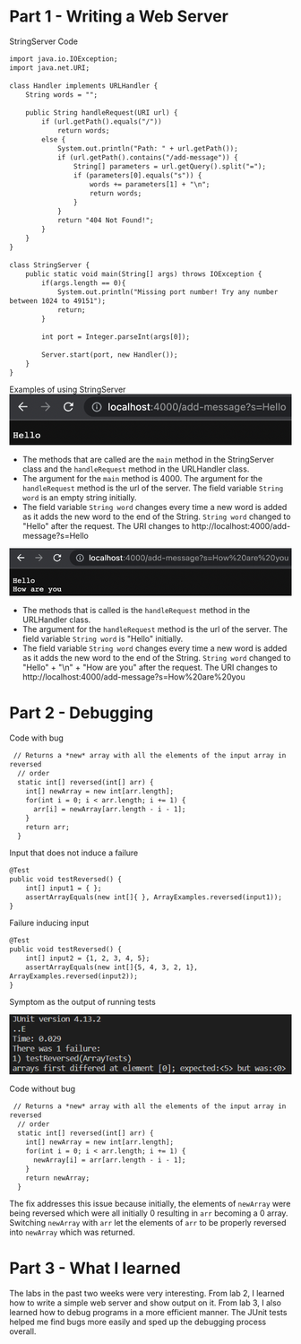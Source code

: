 # Part 1 - Writing a Web Server 

StringServer Code

```
import java.io.IOException;
import java.net.URI;

class Handler implements URLHandler {
    String words = "";

    public String handleRequest(URI url) {
        if (url.getPath().equals("/")) 
            return words;
        else {
            System.out.println("Path: " + url.getPath());
            if (url.getPath().contains("/add-message")) {
                String[] parameters = url.getQuery().split("=");
                if (parameters[0].equals("s")) {
                    words += parameters[1] + "\n";
                    return words;
                }
            }
            return "404 Not Found!";
        }
    }
}

class StringServer {
    public static void main(String[] args) throws IOException {
        if(args.length == 0){
            System.out.println("Missing port number! Try any number between 1024 to 49151");
            return;
        }

        int port = Integer.parseInt(args[0]);

        Server.start(port, new Handler());
    }
}
```

Examples of using StringServer
![Hello](images/image9.png)
- The methods that are called are the `main` method in the StringServer class and the `handleRequest` method in the URLHandler class.
- The argument for the `main` method is 4000. The argument for the `handleRequest` method is the url of the server. The field variable `String word` is an empty string initially.
- The field variable `String word` changes every time a new word is added as it adds the new word to the end of the String. `String word` changed to "Hello" after the request. The URI changes to http://localhost:4000/add-message?s=Hello


![How are you](images/image6.png)
- The methods that is called is the `handleRequest` method in the URLHandler class.
- The argument for the `handleRequest` method is the url of the server. The field variable `String word` is "Hello" initially.
- The field variable `String word` changes every time a new word is added as it adds the new word to the end of the String. `String word` changed to "Hello" + "\n" + "How are you" after the request. The URI changes to http://localhost:4000/add-message?s=How%20are%20you

# Part 2 - Debugging

Code with bug
```
 // Returns a *new* array with all the elements of the input array in reversed
  // order
  static int[] reversed(int[] arr) {
    int[] newArray = new int[arr.length];
    for(int i = 0; i < arr.length; i += 1) {
      arr[i] = newArray[arr.length - i - 1];
    }
    return arr;
  }
```  
Input that does not induce a failure 
```
@Test
public void testReversed() {
    int[] input1 = { };
    assertArrayEquals(new int[]{ }, ArrayExamples.reversed(input1));
}
```
Failure inducing input
```
@Test
public void testReversed() {
    int[] input2 = {1, 2, 3, 4, 5};
    assertArrayEquals(new int[]{5, 4, 3, 2, 1}, ArrayExamples.reversed(input2));
}
```
Symptom as the output of running tests

![Failed test](images/image4.png)

Code without bug
```
 // Returns a *new* array with all the elements of the input array in reversed
  // order
  static int[] reversed(int[] arr) {
    int[] newArray = new int[arr.length];
    for(int i = 0; i < arr.length; i += 1) {
      newArray[i] = arr[arr.length - i - 1];
    }
    return newArray;
  }
``` 

The fix addresses this issue because initially, the elements of `newArray` were being reversed which were all initially 0 resulting in `arr` becoming a 0 array. Switching `newArray` with `arr` let the elements of `arr` to be properly reversed into `newArray` which was returned. 

# Part 3 - What I learned 
The labs in the past two weeks were very interesting. From lab 2, I learned how to write a simple web server and show output on it. From lab 3, I also learned how to debug programs in a more efficient manner. The JUnit tests helped me find bugs more easily and sped up the debugging process overall. 
